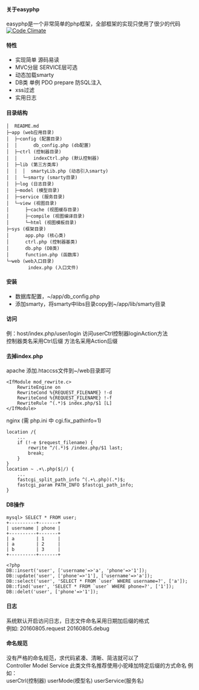 #### 关于easyphp 
easyphp是一个非常简单的php框架，全部框架的实现只使用了很少的代码    
[![Code Climate](https://codeclimate.com/repos/57a7f438c5e93f007d000e5d/badges/a83beb52edc27bdd52c1/gpa.svg)](https://codeclimate.com/repos/57a7f438c5e93f007d000e5d/feed)  

#### 特性
* 实现简单 源码易读   
* MVC分层 SERVICE层可选  
* 动态加载smarty  
* DB类 单例 PDO prepare 防SQL注入  
* xss过滤  
* 实用日志  

#### 目录结构
```
│  README.md  
├─app (web应用目录)
│  ├─config (配置目录)
│  │      db_config.php (db配置)
│  ├─ctrl (控制器目录)
│  │      indexCtrl.php (默认控制器)
│  ├─lib (第三方类库)
│  │  │  smartyLib.php (动态引入smarty)
│  │  └─smarty (smarty目录)
│  ├─log (日志目录)
│  ├─model (模型目录)
│  ├─service (服务目录)
│  └─view (视图目录)
│      ├─cache (视图缓存目录)
│      ├─compile (视图编译目录)
│      └─html (视图模板目录)
├─sys (框架目录)
│      app.php (核心类)
│      ctrl.php (控制器基类)
│      db.php (DB类)
│      function.php (函数库)
└─web (web入口目录)
        index.php (入口文件) 
```

#### 安装
* 数据库配置，~/app/db_config.php  
* 添加smarty，将smarty中libs目录copy到~/app/lib/smarty目录    

#### 访问
例：host/index.php/user/login 访问userCtrl控制器loginAction方法  
控制器类名采用Ctrl后缀 方法名采用Action后缀  

#### 去掉index.php
apache 添加.htaccss文件到~/web目录即可  
```
<IfModule mod_rewrite.c>  
	RewriteEngine on  
	RewriteCond %{REQUEST_FILENAME} !-d  
	RewriteCond %{REQUEST_FILENAME} !-f  
	RewriteRule ^(.*)$ index.php/$1 [L]  
</IfModule>  
```
nginx (需 php.ini 中 cgi.fix_pathinfo=1)  
``` 
location /{
    ...
    if (!-e $request_filename) {
        rewrite ^/(.*)$ /index.php/$1 last;
        break;
    }
}
location ~ .+\.php($|/) {
    ...
    fastcgi_split_path_info ^(.+\.php)(.*)$;
    fastcgi_param PATH_INFO $fastcgi_path_info;
}
```

#### DB操作
```
mysql> SELECT * FROM user;
+----------+-------+  
| username | phone |  
+----------+-------+  
| a        | 1     |  
| a        | 2     |  
| b        | 3     |  
+----------+-------+  

<?php
DB::insert('user', ['username'=>'a', 'phone'=>'1']);
DB::update('user', ['phone'=>'1'], ['username'=>'a']);
DB::select('user', 'SELECT * FROM `user` WHERE username=?', ['a']);
DB::find('user', 'SELECT * FROM `user` WHERE phone=?', ['1']);
DB::delet('user', ['phone'=>'1']);
```

#### 日志
系统默认开启访问日志，日志文件命名采用日期加后缀的格式  
例如: 20160805.request 20160805.debug  

#### 命名规范
没有严格的命名规范，求代码紧凑、清晰、简洁就可以了  
Controller Model Service 此类文件名推荐使用小驼峰加特定后缀的方式命名 例如：  
userCtrl(控制器) userMode(模型名) userService(服务名)  
  


